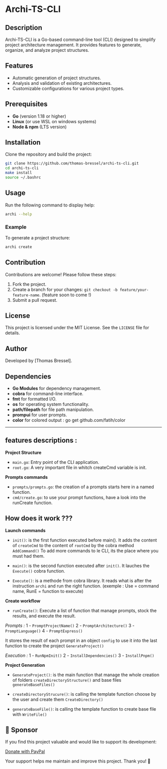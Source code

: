 # Archi-TS-CLI

## Description
Archi-TS-CLI is a Go-based command-line tool (CLI) designed to simplify project architecture management. It provides features to generate, organize, and analyze project structures.

## Features
- Automatic generation of project structures.
- Analysis and validation of existing architectures.
- Customizable configurations for various project types.

## Prerequisites
- **Go** (version 1.18 or higher)
- **Linux** (or use WSL on windows systems)
- **Node & npm** (LTS version)


## Installation
Clone the repository and build the project:
```bash
git clone https://github.com/thomas-bressel/archi-ts-cli.git
cd archi-ts-cli
make install
source ~/.bashrc
```

## Usage
Run the following command to display help:
```bash
archi --help
```

### Example
To generate a project structure:
```bash
archi create
```

## Contribution
Contributions are welcome! Please follow these steps:
1. Fork the project.
2. Create a branch for your changes: `git checkout -b feature/your-feature-name`.  (feature soon to come !)
3. Submit a pull request.

## License
This project is licensed under the MIT License. See the `LICENSE` file for details.

## Author
Developed by [Thomas Bressel].

## Dependencies
- **Go Modules** for dependency management.
- **cobra** for command-line interface.
- **fmt** for formatted I/O.
- **os** for operating system functionality.
- **path/filepath** for file path manipulation.
- **prompui** for user prompts.
- **color** for colored output : go get github.com/fatih/color


____________________________________

## features descriptions :

**Project Structure**
- `main.go`: Entry point of the CLI application.
- `root.go`: A very important file in whitch createCmd variable is init.

**Prompts commands**
- `prompts/prompts.go`: the creation of a prompts starts here in a named function.
- `cmd/create.go`: to use your prompt functions, have a look into the runCreate function.


## How does it work ??? 


**Launch commands**
- `init()`: is the first function executed before main().
It adds the content of `createCmd` to the content of `rootCmd` by the cobra method `AddCommand()`
To add more commands to le CLI, its the place where you must had them.

- `main()`: is the second function executed after `init()`.
It lauches the `Execute()` cobra function.

- `Execute()`: is a methode from cobra library.
It reads what is after the instruction `archi` and run the right function.
(exemple : Use = command name, RunE = function to execute)



**Create workflow**
- `runCreate()`: Execute a list of function that manage prompts, stock the results, and execute the result.

*Prompts :*
1 - `PromptProjectName()`
2 - `PromptArchitecture()`
3 - `PromptLanguage()`
4 - `PromptExpress()`

It stores the result of each prompt in an object `config` to use it into the last function to create the project `GenerateProject()`

*Execution :*
1 - `RunNpmInit()`
2 - `InstallDependencies()`
3 - `InstallPnpm()`

**Project Generation**
- `GenerateProject()`: is the main function that manage the whole creation of folders `createDirectoryStructure()` and base files `generateBaseFiles()`

- `createDirectoryStrucure()`: is calling the template function choose by the user and create them `CreateDirectory()`

- `generateBaseFile()`: is calling the template function to create base file with  `WriteFile()`


## 💖 Sponsor

If you find this project valuable and would like to support its development:

[Donate with PayPal](https://www.paypal.com/donate/?hosted_button_id=UMJGHGGV4YUHE)

Your support helps me maintain and improve this project. Thank you! 🙏